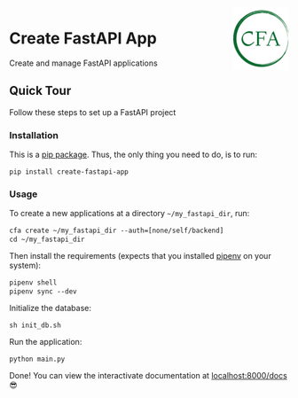 
<img src="misc/logo-no-background.svg" width="100" alt="" style="float: right;">

# Create FastAPI App

Create and manage FastAPI applications

## Quick Tour

Follow these steps to set up a FastAPI project

### Installation

This is a [pip package](https://pypi.org/project/create-fastapi-app/). Thus, the only thing you need to do, is to run:

```shell
pip install create-fastapi-app
```

### Usage

To create a new applications at a directory `~/my_fastapi_dir`, run:

```shell
cfa create ~/my_fastapi_dir --auth=[none/self/backend]
cd ~/my_fastapi_dir
```

Then install the requirements (expects that you installed [pipenv](https://pipenv.pypa.io/en/latest/) on your system):

```shell
pipenv shell
pipenv sync --dev
```

Initialize the database:

```shell
sh init_db.sh
```

Run the application:

```shell
python main.py
```

Done! You can view the interactivate documentation at [localhost:8000/docs](http://localhost:8000/docs) :sunglasses: